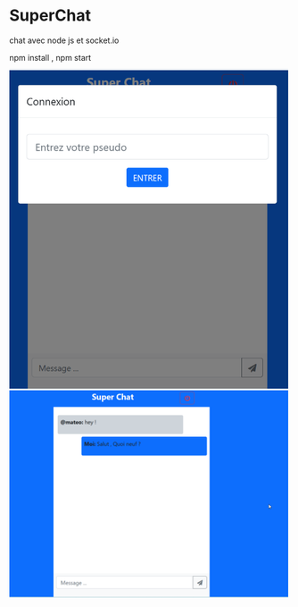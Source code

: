 # SuperChat
chat avec node js et socket.io

npm install ,
npm start


<img src="public/img/img1.png" alt="picture 1" width="500" >
<img src="public/img/img2.png" alt="picture 2" width="500" >
